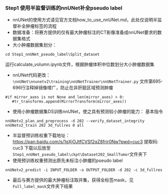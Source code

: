 ### Step1 使用半监督训练的nnUNet补全pseudo label
* nnUNet的使用方式请见官方文档how_to_use_nnUNet.md，此处仅说明半监督补全肿瘤标签的流程
* 数据准备：将赛方提供的仅有最大肿瘤标注的CT影像准备成nnUNet要求的数据集格式
* 大小肿瘤数据集划分：
```
cd Step1_nnUNet_pseudo_label\Split_dataset
```
运行calculate_volumn.ipynb文件，根据肿瘤体积中位数划分大小肿瘤数据集

* nnUNet代码更改：`\nnUNet\nnunetv2\training\nnUNetTrainer\nnUNetTrainer.py` 文件第695-696行注释掉镜像增广，防止在非肝脏区域预测肿瘤
```
#if mirror_axes is not None and len(mirror_axes) > 0:
   #tr_transforms.append(MirrorTransform(mirror_axes))
```
* 使用小肿瘤数据集DS训练nnUNet，使之具有预测较小肿瘤的能力：
基本指令
```
nnUNetv2_plan_and_preprocess -d 202 --verify_dataset_integrity
nnUNetv2_train 202 3d_fullres 0 all 
```
* 半监督预训练权重下载地址：https://pan.baidu.com/s/1gXjOJtfCVSf2qZ8frir0Nw?pwd=cuc3 提取码: cuc3
下载以后放至`Step1_nnUNet_pseudo_label\ckpt\Dataset202_SmallTumor`文件夹下
* 使用预训练权重预测出原先未标注小肿瘤的pseudo label
```
nnUNetv2_predict -i INPUT_FOLDER -o OUTPUT_FOLDER -d 202 -c 3d_fullres
```
* 最后与赛方提供的最大肿瘤标注取并集，获得全标签mask，见`Full_label_mask`文件夹下结果

